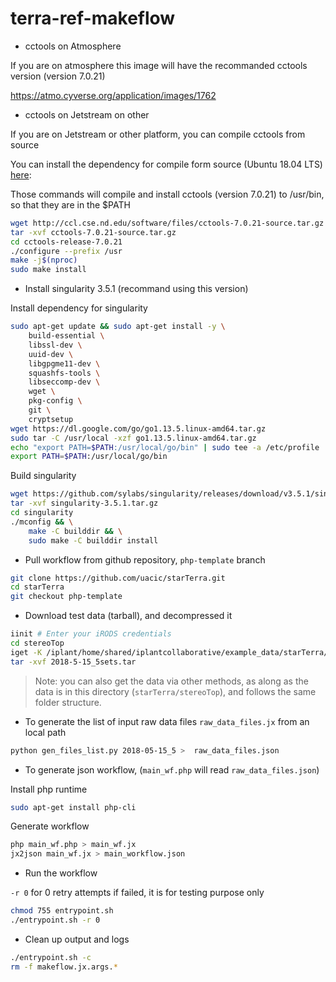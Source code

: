 # terra-ref-makeflow


* cctools on Atmosphere

If you are on atmosphere this image will have the recommanded cctools version (version 7.0.21)

https://atmo.cyverse.org/application/images/1762

* cctools on Jetstream on other

If you are on Jetstream or other platform, you can compile cctools from source

You can install the dependency for compile form source (Ubuntu 18.04 LTS) [here](https://jxuzy.blogspot.com/2019/11/install-cctools-ubuntu-1804lts.html):

Those commands will compile and install cctools (version 7.0.21) to /usr/bin, so that they are in the $PATH
```bash
wget http://ccl.cse.nd.edu/software/files/cctools-7.0.21-source.tar.gz
tar -xvf cctools-7.0.21-source.tar.gz
cd cctools-release-7.0.21
./configure --prefix /usr
make -j$(nproc)
sudo make install
```

* Install singularity 3.5.1 (recommand using this version)

Install dependency for singularity
```bash
sudo apt-get update && sudo apt-get install -y \
    build-essential \
    libssl-dev \
    uuid-dev \
    libgpgme11-dev \
    squashfs-tools \
    libseccomp-dev \
    wget \
    pkg-config \
    git \
    cryptsetup
wget https://dl.google.com/go/go1.13.5.linux-amd64.tar.gz
sudo tar -C /usr/local -xzf go1.13.5.linux-amd64.tar.gz
echo "export PATH=$PATH:/usr/local/go/bin" | sudo tee -a /etc/profile
export PATH=$PATH:/usr/local/go/bin
```
Build singularity
```bash
wget https://github.com/sylabs/singularity/releases/download/v3.5.1/singularity-3.5.1.tar.gz
tar -xvf singularity-3.5.1.tar.gz
cd singularity
./mconfig && \
    make -C builddir && \
    sudo make -C builddir install
```

* Pull workflow from github repository, `php-template` branch

```bash
git clone https://github.com/uacic/starTerra.git
cd starTerra
git checkout php-template
```

* Download test data (tarball), and decompressed it
```bash
iinit # Enter your iRODS credentials
cd stereoTop
iget -K /iplant/home/shared/iplantcollaborative/example_data/starTerra/2018-05-15_5sets.tar
tar -xvf 2018-5-15_5sets.tar
```

> Note: you can also get the data via other methods, as along as the data is in this directory (`starTerra/stereoTop`), and follows the same folder structure.

* To generate the list of input raw data files `raw_data_files.jx` from an local path
```bash
python gen_files_list.py 2018-05-15_5 >  raw_data_files.json
```

* To generate json workflow, (`main_wf.php` will read `raw_data_files.json`)

Install php runtime
```bash
sudo apt-get install php-cli
```
Generate workflow
```bash
php main_wf.php > main_wf.jx
jx2json main_wf.jx > main_workflow.json
```

* Run the workflow

`-r 0` for 0 retry attempts if failed, it is for testing purpose only
```bash
chmod 755 entrypoint.sh
./entrypoint.sh -r 0
```

* Clean up output and logs
```bash
./entrypoint.sh -c
rm -f makeflow.jx.args.*
```

